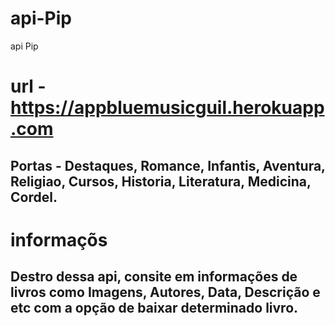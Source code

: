 # api-Pip
api Pip

# url - https://appbluemusicguil.herokuapp.com

## Portas - Destaques, Romance, Infantis, Aventura, Religiao, Cursos, Historia, Literatura, Medicina, Cordel.

# informaçõs 
## Destro dessa api, consite em informações de livros como Imagens, Autores, Data, Descrição e etc com a opção de baixar determinado livro. 


